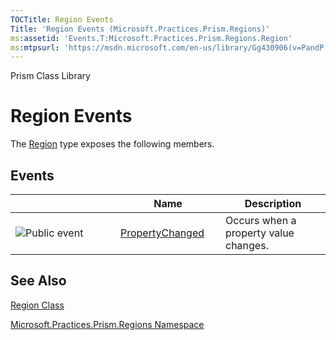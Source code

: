 ```yaml
---
TOCTitle: Region Events
Title: 'Region Events (Microsoft.Practices.Prism.Regions)'
ms:assetid: 'Events.T:Microsoft.Practices.Prism.Regions.Region'
ms:mtpsurl: 'https://msdn.microsoft.com/en-us/library/Gg430906(v=PandP.50)'
---
```


Prism Class Library

Region Events
=============

The [Region](https://msdn.microsoft.com/en-us/library/microsoft.practices.prism.regions.region(v=pandp.50)) type exposes the following members.

Events
------

<table>
<colgroup>
<col width="33%" />
<col width="33%" />
<col width="33%" />
</colgroup>
<thead>
<tr class="header">
<th> </th>
<th>Name</th>
<th>Description</th>
</tr>
</thead>
<tbody>
<tr class="odd">
<td><img src="https://msdn.microsoft.com/en-us/Gg430906.pubevent(en-us,PandP.50).gif" title="Public event" /></td>
<td><a href="https://msdn.microsoft.com/e:microsoft.practices.prism.regions.region.propertychanged">PropertyChanged</a></td>
<td><div class="summary">
Occurs when a property value changes.
</div></td>
</tr>
</tbody>
</table>

See Also
--------


[Region Class](https://msdn.microsoft.com/en-us/library/microsoft.practices.prism.regions.region(v=pandp.50))

[Microsoft.Practices.Prism.Regions Namespace](https://msdn.microsoft.com/en-us/library/microsoft.practices.prism.regions(v=pandp.50))
